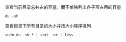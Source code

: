 查看当前目录总共占的容量。而不单独列出各子项占用的容量 
```
du -sh
```
查看目录下所有目录的大小并按大小降序排列
```
sudo du -sh * | sort -nr | less
```